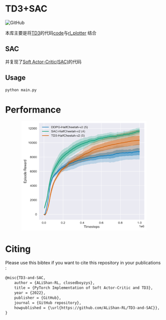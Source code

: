 # TD3+SAC
![GitHub](https://img.shields.io/github/license/gxywy/rl-plotter?style=flat-square) 

本库主要是将[TD3](https://arxiv.org/pdf/1802.09477.pdf)的代码[code](https://link.zhihu.com/?target=https%3A//github.com/sfujim/TD3)与[rl_plotter](https://github.com/gxywy/rl-plotter) 结合

## SAC

并复现了[Soft Actor-Critic(SAC)](https://arxiv.org/pdf/1801.01290.pdf)的代码


## Usage

```
python main.py
```

# Performance

<div align="center"><img width="400" height="350" src="https://github.com/ALiShan-RL/TD3-SAC/blob/main/img/HalfCheetah.png?raw=true"/></div>

# Citing

Please use this bibtex if you want to cite this repository in your publications :

```
@misc{TD3-and-SAC,
    author = {ALiShan-RL, closedboyzys},
    title = {PyTorch Implementation of Soft Actor-Critic and TD3},
    year = {2022},
    publisher = {GitHub},
    journal = {GitHub repository},
    howpublished = {\url{https://github.com/ALiShan-RL/TD3-and-SAC}},
}
```
